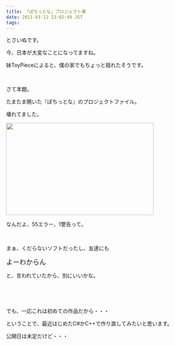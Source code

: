 ```yaml
---
title: 「ぽちっとな」プロジェクト壊
date: 2011-03-12 13:02:49 JST
tags: 
---
```

<p>とさいぬです。</p>
<p>今、日本が大変なことになってますね。</p>
<p>妹ToyPieceによると、僕の家でもちょっと揺れたそうです。</p>
<p>&nbsp;</p>
<p>さて本題。</p>
<p>たまたま開いた『ぽちっとな』のプロジェクトファイル。</p>
<p>壊れてました。</p>
<img src="https://lh6.googleusercontent.com/_k8x9PZSlKHk/TXrs6q5ZJvI/AAAAAAAAAgw/FFPVG4LPhY8/s400/pinpon.png" height="250" width="400" />
<p>なんだよ、55エラー、1警告って。</p>
<p>&nbsp;</p>
<p>まぁ、くだらないソフトだったし、友達にも</p>
<p><span style="font-size:18px;">よーわからん</span></p>
<p>と、言われていたから、別にいいかな。</p>
<p>&nbsp;</p>
<p>&nbsp;</p>
<p>でも、一応これは初めての作品だから・・・</p>
<p>ということで、最近はじめたC#かC++で作り直してみたいと思います。</p>
<p>公開日は未定だけど・・・</p>
